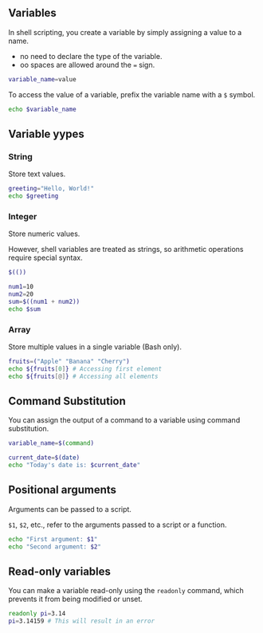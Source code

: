 ## Variables

In shell scripting, you create a variable by simply assigning a value to a name.

- no need to declare the type of the variable.
- oo spaces are allowed around the `=` sign.

```sh
variable_name=value
```

To access the value of a variable, prefix the variable name with a `$` symbol.

```sh
echo $variable_name
```

## Variable yypes

### String

Store text values.

```sh
greeting="Hello, World!"
echo $greeting
```

### Integer

Store numeric values.

However, shell variables are treated as strings, so arithmetic operations require special syntax.

```sh
$(())
```

```sh
num1=10
num2=20
sum=$((num1 + num2))
echo $sum
```

### Array

Store multiple values in a single variable (Bash only).

```sh
fruits=("Apple" "Banana" "Cherry")
echo ${fruits[0]} # Accessing first element
echo ${fruits[@]} # Accessing all elements
```

## Command Substitution

You can assign the output of a command to a variable using command substitution.

```sh
variable_name=$(command)
```

```sh
current_date=$(date)
echo "Today's date is: $current_date"
```

## Positional arguments

Arguments can be passed to a script.

`$1`, `$2`, etc., refer to the arguments passed to a script or a function.

```bash
echo "First argument: $1"
echo "Second argument: $2"
```

## Read-only variables

You can make a variable read-only using the `readonly` command, which prevents it from being modified or unset.

```sh
readonly pi=3.14
pi=3.14159 # This will result in an error
```
